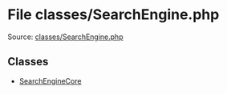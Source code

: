File classes/SearchEngine.php
=========

Source: [classes/SearchEngine.php](https://github.com/PrestaShop/PrestaShop/blob/1.6.0.12/classes/SearchEngine.php)


Classes
-------

* [SearchEngineCore](class.SearchEngineCore.md)


